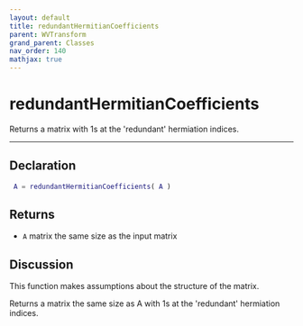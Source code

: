 ```yaml
---
layout: default
title: redundantHermitianCoefficients
parent: WVTransform
grand_parent: Classes
nav_order: 140
mathjax: true
---
```


#  redundantHermitianCoefficients

Returns a matrix with 1s at the 'redundant' hermiation indices.


---

## Declaration
```matlab
 A = redundantHermitianCoefficients( A )
```
## Returns
+ `A`  matrix the same size as the input matrix

## Discussion

  This function makes assumptions about the structure of the matrix.
 
  Returns a matrix the same size as A with 1s at the 'redundant'
  hermiation indices.
 
      
